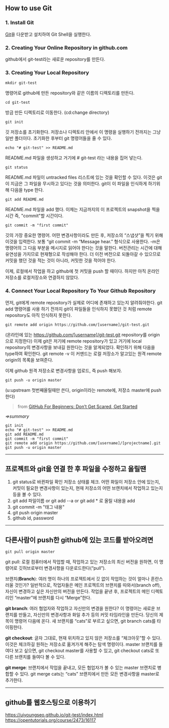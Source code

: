 ## How to use Git

### 1. Install Git
[Git](https://desktop.github.com/)을 다운받고 설치하여 Git Shell을 실행한다.

### 2. Creating Your Online Repository in github.com 
github에서 git-test라는 새로운 repository를 만든다.

### 3. Creating Your Local Repository
	mkdir git-test
명령어로 github에 만든 repository와 같은 이름의 디렉토리를 만든다. 

	cd git-test
방금 만든 디렉토리로 이동한다. (cd:change directory)

	git init
깃 저장소를 초기화한다. 저장소나 디렉토리 안에서 이 명령을 실행하기 전까지는 그냥 일반 폴더이다. 초기화한 후부터 git 명령어들을 줄 수 있다.

	echo "# git-test" >> README.md
README.md 파일을 생성하고 거기에 # git-test 라는 내용을 집어 넣는다.

	git status
README.md 파일이 untracked files 리스트에 있는 것을 확인할 수 있다. 이것은 git이 지금은 그 파일을 무시하고 있다는 것을 의미한다. git이 이 파일을 인식하게 하기위해 다음을 type 한다.

	git add README.md
README.md 파일을 add 했다. 이제는 지금까지의 이 프로젝트의 snapshot을 찍을 시간 즉, "commit"할 시간이다. 

	git commit -m "first commit"
깃의 가장 중요한 명령어. 어떤 변경사항이라도 만든 후, 저장소의 “스냅샷”을 찍기 위해 이것을 입력한다. 보통 “git commit -m “Message hear.” 형식으로 사용한다. -m은 명령어의 그 다음 부분을 메시지로 읽어야 한다는 것을 말한다. 버전관리는 시간에 대해 유연성을 가지므로 현재형으로 작성해야 한다. 더 이전 버전으로 되돌아갈 수 있으므로 커밋을 했던 것을 적는 것이 아니라, 커밋한 것을 적어야 한다.

이제, 로컬에서 작업을 하고 github에 첫 커밋을 push 할 때이다. 하지만 아직 온라인 저장소를 로컬저장소와 연결하지 않았다.

### 4. Connect Your Local Repository To Your Github Repository
먼저, git에게 remote repository가 실제로 어디에 존재하고 있는지 알려줘야한다. git add 명령어를 사용 하기 전까지 git이 파일들을 인식하지 못했던 것 처럼 remote repository도 아직 인식하지 못한다. 

	git remote add origin https://github.com/[username]/git-test.git

(온라인에 있는 https://github.com/[username]/git-test.git repository를 origin으로 지정한다)
이제 git은 저기에 remote repository가 있고 거기에 local repository의 변경사항을 보내길 원한다는 것을 알게되었다. 확인하기 위해 다음을 type하여 확인한다.
	git remote -v
이 커맨드는 로컬 저장소가 알고있는 원격 remote origin의 목록을 보여준다. 

이제 github 원격 저장소로 변경사항을 업로드, 즉 push 해보자. 

	git push -u origin master
(u:upstream 첫번째올릴때만 쓴다, origin이라는 remote에, 저장소 master에 push 한다)

>from [GitHub For Beginners: Don’t Get Scared, Get Started](http://readwrite.com/2013/09/30/understanding-github-a-journey-for-beginners-part-1/)

*=>summary*

	git init
	echo "# git-test" >> README.md
	git add README.md
	git commit -m "first commit"
	git remote add origin https://github.com/[username]/[projectname].git
	git push -u origin master

***

## 프로젝트와 git을 연결 한 후 파일을 수정하고 올릴땐

1. git status로 바뀐파일 확인
   저장소 상태를 체크. 어떤 화일이 저장소 안에 있는지, 커밋이 필요한 변경사항이 있는지, 현재 저장소의 어떤 브랜치에서 작업하고 있는지 등을 볼 수 있다.
2. git add 파일이름 or git add --a or git add * 로 올릴 내용을 add
3. git commit -m "태그 내용"
4. git push origin master 
5. github id, password


***

## 다른사람이 push한 github에 있는 코드를 받아오려면

	git pull origin master

git pull: 로컬 컴퓨터에서 작업할 때, 작업하고 있는 저장소의 최신 버전을 원하면, 이 명령어로 깃허브로부터 변경사항을 다운로드한다(“pull”).

브랜치(**Branch**): 여러 명이 하나의 프로젝트에서 깃 없이 작업하는 것이 얼마나 혼란스러울 것인가? 일반적으로, 작업자들은 메인 프로젝트의 브랜치를 따와서(branch off), 자신이 변경하고 싶은 자신만의 버전을 만든다. 작업을 끝낸 후, 프로젝트의 메인 디렉토리인 “master”에 브랜치를 다시 “Merge”한다.

**git branch**: 여러 협업자와 작업하고 자신만의 변경을 원한다? 이 명령어는 새로운 브랜치를 만들고, 자신만의 변경사항과 화일 추가 등의 커밋 타임라인을 만든다. 당신의 제목이 명령어 다음에 온다. 새 브랜치를 “cats”로 부르고 싶으면, git branch cats를 타이핑한다.

**git checkout**: 글자 그대로, 현재 위치하고 있지 않은 저장소를 “체크아웃”할 수 있다. 이것은 체크하길 원하는 저장소로 옮겨가게 해주는 탐색 명령이다. master 브랜치를 들여다 보고 싶으면, git checkout master를 사용할 수 있고, git checkout cats로 또 다른 브랜치를 들여다 볼 수 있다.

**git merge**: 브랜치에서 작업을 끝내고, 모든 협업자가 볼 수 있는 master 브랜치로 병합할 수 있다. git merge cats는 “cats” 브랜치에서 만든 모든 변경사항을 master로 추가한다.

---
## github를 웹호스팅으로 이용하기
https://uiyoungseo.github.io/git-test/index.html  
https://opentutorials.org/course/2473/16117
